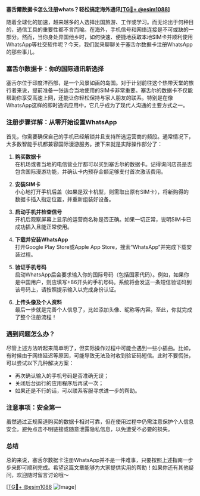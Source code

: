 **塞舌爾数据卡怎么注册whats？轻松搞定海外通讯[[TG💪+ @esim1088](https://t.me/s/esim1088)]**

随着全球化的加速，越来越多的人选择出国旅游、工作或学习。而无论出于何种目的，通信工具的重要性都不言而喻。在海外，手机信号和网络连接是不可或缺的一部分。然而，当你身处异国他乡时，如何快速、便捷地获取本地SIM卡并顺利使用WhatsApp等社交软件呢？今天，我们就来聊聊关于塞舌尔数据卡注册WhatsApp的那些事儿。

### 塞舌尔数据卡：你的国际通讯新选择

塞舌尔位于印度洋西部，是一个风景如画的岛国。对于计划前往这个热带天堂的旅行者来说，提前准备一张适合当地使用的SIM卡非常重要。塞舌尔的数据卡不仅能帮助你享受高速上网，还能让你轻松保持与家人朋友的联系。特别是在像WhatsApp这样的即时通讯应用中，它几乎成为了现代人沟通的主要方式之一。

### 注册步骤详解：从零开始设置WhatsApp

首先，你需要确保自己的手机已经解锁并且支持所选运营商的频段。通常情况下，大多数智能手机都兼容国际漫游服务。接下来就是实际操作部分了：

1. **购买数据卡**  
   在机场或者当地的电信营业厅都可以买到塞舌尔的数据卡。记得询问店员是否包含国际漫游功能，并确认卡内预存金额足够支付首次激活费用。

2. **安装SIM卡**  
   小心地打开手机后盖（如果是双卡机型，则需取出原有SIM卡），将新购得的数据卡插入指定位置，并重新组装好设备。

3. **启动手机并检查信号**  
   开机后观察屏幕上显示的运营商名称是否正确。如果一切正常，说明SIM卡已成功插入且能正常使用。

4. **下载并安装WhatsApp**  
   打开Google Play Store或Apple App Store，搜索“WhatsApp”并完成下载安装过程。

5. **验证手机号码**  
   启动WhatsApp后会要求输入你的国际号码（包括国家代码）。例如，如果你是中国用户，则应填写+86开头的手机号码。系统将会发送一条短信验证码到该号码上，请按照提示输入以完成身份认证。

6. **上传头像及个人资料**  
   最后一步就是完善个人信息了，比如添加头像、昵称等内容。至此，你就完成了整个注册流程！

### 遇到问题怎么办？

尽管上述方法听起来简单明了，但实际操作过程中可能会遇到一些小插曲。比如，有时候由于网络延迟等原因，可能导致无法及时收到验证码短信。此时不要慌张，可以尝试以下几种解决方案：
- 再次确认输入的手机号码是否准确无误；
- 关闭后台运行的应用程序后再试一次；
- 如果还是不行的话，可以联系客服寻求进一步的帮助。

### 注意事项：安全第一

虽然通过正规渠道购买的数据卡相对可靠，但在使用过程中仍需注意保护个人信息安全。避免点击不明链接或随意泄露隐私信息，以免遭受不必要的损失。

### 总结

总的来说，塞舌尔数据卡注册WhatsApp并不是一件难事，只要按照上述指南一步步来即可顺利完成。希望这篇文章能够为大家提供实用的帮助！如果你还有其他疑问，欢迎随时留言讨论哦～

[[TG💪+ @esim1088](https://t.me/s/esim1088) ![Image](https://i.postimg.cc/4NQfJmqS/Snipaste-2025-05-13-00-14-12.png)]